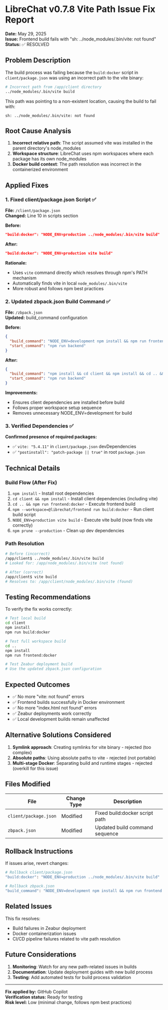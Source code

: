 # LibreChat v0.7.8 Vite Path Issue Fix Report

**Date:** May 29, 2025  
**Issue:** Frontend build fails with "sh: ../node_modules/.bin/vite: not found"  
**Status:** ✅ RESOLVED  

## Problem Description

The build process was failing because the `build:docker` script in `client/package.json` was using an incorrect path to the vite binary:

```bash
# Incorrect path from /app/client directory
../node_modules/.bin/vite build
```

This path was pointing to a non-existent location, causing the build to fail with:
```
sh: ../node_modules/.bin/vite: not found
```

## Root Cause Analysis

1. **Incorrect relative path**: The script assumed vite was installed in the parent directory's node_modules
2. **Workspace structure**: LibreChat uses npm workspaces where each package has its own node_modules
3. **Docker build context**: The path resolution was incorrect in the containerized environment

## Applied Fixes

### 1. Fixed client/package.json Script ✅

**File:** `/client/package.json`  
**Changed:** Line 10 in scripts section

**Before:**
```json
"build:docker": "NODE_ENV=production ../node_modules/.bin/vite build"
```

**After:**
```json
"build:docker": "NODE_ENV=production vite build"
```

**Rationale:** 
- Uses `vite` command directly which resolves through npm's PATH mechanism
- Automatically finds vite in local `node_modules/.bin/vite`
- More robust and follows npm best practices

### 2. Updated zbpack.json Build Command ✅

**File:** `/zbpack.json`  
**Updated:** build_command configuration

**Before:**
```json
{
  "build_command": "NODE_ENV=development npm install && npm run frontend:docker && npm prune --production",
  "start_command": "npm run backend"
}
```

**After:**
```json
{
  "build_command": "npm install && cd client && npm install && cd .. && npm run frontend:docker && npm prune --production",
  "start_command": "npm run backend"
}
```

**Improvements:**
- Ensures client dependencies are installed before build
- Follows proper workspace setup sequence
- Removes unnecessary NODE_ENV=development for build

### 3. Verified Dependencies ✅

**Confirmed presence of required packages:**
- ✅ `vite: "5.4.11"` in `client/package.json` devDependencies
- ✅ `"postinstall": "patch-package || true"` in root `package.json`

## Technical Details

### Build Flow (After Fix)
1. `npm install` - Install root dependencies
2. `cd client && npm install` - Install client dependencies (including vite)
3. `cd .. && npm run frontend:docker` - Execute frontend build
4. `npm --workspace=@librechat/frontend run build:docker` - Run client build script
5. `NODE_ENV=production vite build` - Execute vite build (now finds vite correctly)
6. `npm prune --production` - Clean up dev dependencies

### Path Resolution
```bash
# Before (incorrect)
/app/client$ ../node_modules/.bin/vite build
# Looked for: /app/node_modules/.bin/vite (not found)

# After (correct)  
/app/client$ vite build
# Resolves to: /app/client/node_modules/.bin/vite (found)
```

## Testing Recommendations

To verify the fix works correctly:

```bash
# Test local build
cd client
npm install
npm run build:docker

# Test full workspace build
cd ..
npm install
npm run frontend:docker

# Test Zeabur deployment build
# Use the updated zbpack.json configuration
```

## Expected Outcomes

- ✅ No more "vite: not found" errors
- ✅ Frontend builds successfully in Docker environment
- ✅ No more "index.html not found" errors
- ✅ Zeabur deployments work correctly
- ✅ Local development builds remain unaffected

## Alternative Solutions Considered

1. **Symlink approach**: Creating symlinks for vite binary - rejected (too complex)
2. **Absolute paths**: Using absolute paths to vite - rejected (not portable)
3. **Multi-stage Docker**: Separating build and runtime stages - rejected (overkill for this issue)

## Files Modified

| File | Change Type | Description |
|------|-------------|-------------|
| `client/package.json` | Modified | Fixed build:docker script path |
| `zbpack.json` | Modified | Updated build command sequence |

## Rollback Instructions

If issues arise, revert changes:

```bash
# Rollback client/package.json
"build:docker": "NODE_ENV=production ../node_modules/.bin/vite build"

# Rollback zbpack.json  
"build_command": "NODE_ENV=development npm install && npm run frontend:docker && npm prune --production"
```

## Related Issues

This fix resolves:
- Build failures in Zeabur deployment
- Docker containerization issues
- CI/CD pipeline failures related to vite path resolution

## Future Considerations

1. **Monitoring**: Watch for any new path-related issues in builds
2. **Documentation**: Update deployment guides with new build process
3. **Testing**: Add automated tests for build process validation

---

**Fix applied by:** GitHub Copilot  
**Verification status:** Ready for testing  
**Risk level:** Low (minimal change, follows npm best practices)
